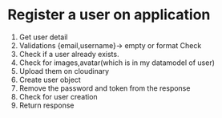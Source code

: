 # Register a user on application
1. Get user detail
2. Validations  {email,username}-> empty or format Check
3. Check if a user already exists.
4. Check for images,avatar(which is in my datamodel of user)
5. Upload them on cloudinary
6. Create user object
7. Remove the password and token from the response
8. Check for user creation
9. Return response
